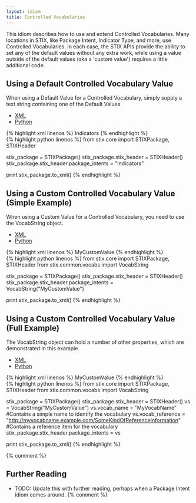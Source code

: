```yaml
---
layout: idiom
title: Controlled Vocabularies
---
```


This idiom describes how to use and extend Controlled Vocabularies. Many locations in STIX, like Package Intent, Indicator Type, and more, use Controlled Vocabularies. In each case,
the STIX APIs provide the ability to set any of the default values without any extra work, while using a value outside of the default values (aka a 'custom value') requires a little
additional code. 

## Using a Default Controlled Vocabulary Value

When using a Default Value for a Controlled Vocabulary, simply supply a text string containing one of the Default Values

<ul class="nav nav-tabs">
  <li class="active"><a href="#xml-1" data-toggle="tab">XML</a></li>
  <li><a href="#python-1" data-toggle="tab">Python</a></li>
</ul>
<div class="tab-content">
  <div class="tab-pane active" id="xml-1">
{% highlight xml linenos %}
<stix:STIX_Package>
  <stix:STIX_Header>
    <stix:Package_Intent>Indicators</stix:Package_Intent>
  </stix:STIX_Header>
</stix:STIX_Package>
{% endhighlight %}
  </div>
  <div class="tab-pane" id="python-1">
{% highlight python linenos %}
from stix.core import STIXPackage, STIXHeader

stix_package = STIXPackage()
stix_package.stix_header = STIXHeader()
stix_package.stix_header.package_intents = "Indicators"

print stix_package.to_xml()
{% endhighlight %}
  </div>
</div>

## Using a Custom Controlled Vocabulary Value (Simple Example)

When using a Custom Value for a Controlled Vocabulary, you need to use the VocabString object.

<ul class="nav nav-tabs">
  <li class="active"><a href="#xml-1" data-toggle="tab">XML</a></li>
  <li><a href="#python-1" data-toggle="tab">Python</a></li>
</ul>
<div class="tab-content">
  <div class="tab-pane active" id="xml-1">
{% highlight xml linenos %}
<stix:STIX_Package>
  <stix:STIX_Header>
    <stix:Package_Intent>MyCustomValue</stix:Package_Intent>
  </stix:STIX_Header>
</stix:STIX_Package>
{% endhighlight %}
  </div>
  <div class="tab-pane" id="python-1">
{% highlight python linenos %}
from stix.core import STIXPackage, STIXHeader
from stix.common.vocabs import VocabString

stix_package = STIXPackage()
stix_package.stix_header = STIXHeader()
stix_package.stix_header.package_intents = VocabString("MyCustomValue")

print stix_package.to_xml()
{% endhighlight %}
  </div>
</div>

## Using a Custom Controlled Vocabulary Value (Full Example)

The VocabString object can hold a number of other properties, which are demonstrated in this example.

<ul class="nav nav-tabs">
  <li class="active"><a href="#xml-2" data-toggle="tab">XML</a></li>
  <li><a href="#python-2" data-toggle="tab">Python</a></li>
</ul>
<div class="tab-content">
  <div class="tab-pane active" id="xml-2">
{% highlight xml linenos %}
<stix:STIX_Package>
  <stix:STIX_Header>
    <stix:Package_Intent
            vocab_reference="http://myvocabname.example.com/SomeKindOfReferenceInformation"
            vocab_name="MyVocabName"
            >MyCustomValue</stix:Package_Intent>
  </stix:STIX_Header>
</stix:STIX_Package>
{% endhighlight %}
  </div>
  <div class="tab-pane" id="python-2">
{% highlight python linenos %}
from stix.core import STIXPackage, STIXHeader
from stix.common.vocabs import VocabString

stix_package = STIXPackage()
stix_package.stix_header = STIXHeader()
vs = VocabString("MyCustomValue")
vs.vocab_name = "MyVocabName" #Contains a simple name to identify the vocabulary
vs.vocab_reference = "http://myvocabname.example.com/SomeKindOfReferenceInformation" #Contains a reference item for the vocabulary
stix_package.stix_header.package_intents = vs

print stix_package.to_xml()
{% endhighlight %}
  </div>
</div>

{% comment %}
## Further Reading

* TODO: Update this with further reading, perhaps when a Package Intent idiom comes around.
{% comment %}